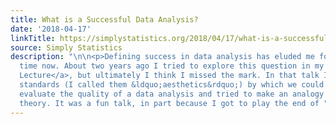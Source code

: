 ```yaml
---
title: What is a Successful Data Analysis?
date: '2018-04-17'
linkTitle: https://simplystatistics.org/2018/04/17/what-is-a-successful-data-analysis/
source: Simply Statistics
description: "\n\n<p>Defining success in data analysis has eluded me for quite some
  time now. About two years ago I tried to explore this question in my <a href=\"https://youtu.be/qFtJaq4TlqE\">Dean’s
  Lecture</a>, but ultimately I think I missed the mark. In that talk I tried to identify
  standards (I called them &ldquo;aesthetics&rdquo;) by which we could universally
  evaluate the quality of a data analysis and tried to make an analogy with music
  theory. It was a fun talk, in part because I got to play the end of "
---
```

